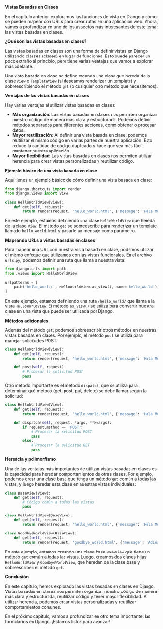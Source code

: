 **Vistas Basadas en Clases**

En el capítulo anterior, exploramos las funciones de vista en Django y cómo se pueden mapear con URLs para crear rutas en una aplicación web. Ahora, vamos a profundizar en uno de los aspectos más interesantes de este tema: las vistas basadas en clases.

**¿Qué son las vistas basadas en clases?**

Las vistas basadas en clases son una forma de definir vistas en Django utilizando classes (clases) en lugar de funciones. Esto puede parecer un poco extraño al principio, pero tiene varias ventajas que vamos a explorar más adelante.

Una vista basada en clase se define creando una clase que hereda de la clase `View` o `TemplateView` (si deseamos renderizar un template) y sobreescribiendo el método `get` (o cualquier otro método que necesitemos).

**Ventajas de las vistas basadas en clases**

Hay varias ventajas al utilizar vistas basadas en clases:

* **Más organización**: Las vistas basadas en clases nos permiten organizar nuestro código de manera más clara y estructurada. Podemos definir métodos separados para diferentes acciones, como obtener o procesar datos.
* **Mayor reutilización**: Al definir una vista basada en clase, podemos reutilizar el mismo código en varias partes de nuestra aplicación. Esto reduce la cantidad de código duplicado y hace que sea más fácil mantener nuestra aplicación.
* **Mayor flexibilidad**: Las vistas basadas en clases nos permiten utilizar herencia para crear vistas personalizadas y reutilizar código.

**Ejemplo básico de una vista basada en clase**

Aquí tienes un ejemplo básico de cómo definir una vista basada en clase:
```python
from django.shortcuts import render
from django.views import View

class HelloWorldView(View):
    def get(self, request):
        return render(request, 'hello_world.html', {'message': 'Hola Mundo!'})
```
En este ejemplo, estamos definiendo una clase `HelloWorldView` que hereda de la clase `View`. El método `get` se sobreescribe para renderizar un template llamado `hello_world.html` y pasarle un mensaje como parámetro.

**Mapeando URLs a vistas basadas en clases**

Para mapear una URL con nuestra vista basada en clase, podemos utilizar el mismo enfoque que utilizamos con las vistas funcionales. En el archivo `urls.py`, podemos definir una ruta que llama a nuestra vista:
```python
from django.urls import path
from .views import HelloWorldView

urlpatterns = [
    path('hello_world/', HelloWorldView.as_view(), name='hello_world'),
]
```
En este ejemplo, estamos definiendo una ruta `/hello_world/` que llama a la vista `HelloWorldView`. El método `as_view()` se utiliza para convertir nuestra clase en una vista que puede ser utilizada por Django.

**Métodos adicionales**

Además del método `get`, podemos sobreescribir otros métodos en nuestras vistas basadas en clases. Por ejemplo, el método `post` se utiliza para manejar solicitudes POST:
```python
class HelloWorldView(View):
    def get(self, request):
        return render(request, 'hello_world.html', {'message': 'Hola Mundo!'})

    def post(self, request):
        # Procesar la solicitud POST
        pass
```
Otro método importante es el método `dispatch`, que se utiliza para determinar qué método (get, post, put, delete) se debe llamar según la solicitud:
```python
class HelloWorldView(View):
    def get(self, request):
        return render(request, 'hello_world.html', {'message': 'Hola Mundo!'})

    def dispatch(self, request, *args, **kwargs):
        if request.method == 'POST':
            # Procesar la solicitud POST
            pass
        else:
            # Procesar la solicitud GET
            pass
```
**Herencia y polimorfismo**

Una de las ventajas más importantes de utilizar vistas basadas en clases es la capacidad para heredar comportamientos de otras clases. Por ejemplo, podemos crear una clase base que tenga un método `get` común a todas las vistas, y luego heredar esta clase en nuestras vistas individuales:
```python
class BaseView(View):
    def get(self, request):
        # Código común a todas las vistas
        pass

class HelloWorldView(BaseView):
    def get(self, request):
        return render(request, 'hello_world.html', {'message': 'Hola Mundo!'})

class GoodbyeWorldView(BaseView):
    def get(self, request):
        return render(request, 'goodbye_world.html', {'message': 'Adiós Mundo!'})
```
En este ejemplo, estamos creando una clase base `BaseView` que tiene un método `get` común a todas las vistas. Luego, creamos dos clases hijas, `HelloWorldView` y `GoodbyeWorldView`, que heredan de la clase base y sobreescriben el método `get`.

**Conclusión**

En este capítulo, hemos explorado las vistas basadas en clases en Django. Vistas basadas en clases nos permiten organizar nuestro código de manera más clara y estructurada, reutilizar código y tener mayor flexibilidad. Al utilizar herencia, podemos crear vistas personalizadas y reutilizar comportamientos comunes.

En el próximo capítulo, vamos a profundizar en otro tema importante: las formularios en Django. ¡Estamos listos para avanzar!
